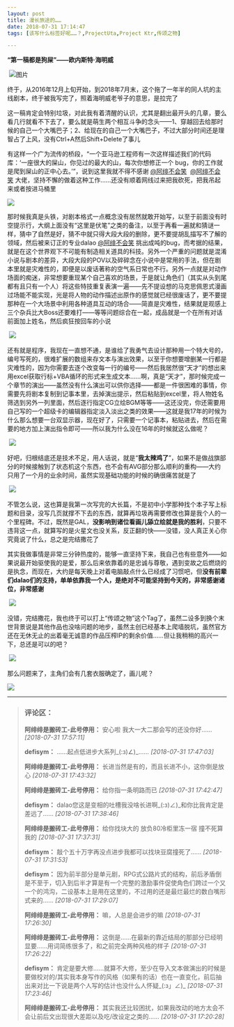 ```yaml
---
layout: post
title: 漫长旅途的……
date: 2018-07-31 17:14:47
tags: [该写什么标签好呢……？,ProjectUta,Project Ktr,传颂之物]

---
```

**“第一稿都是狗屎”——欧内斯特·海明威**

 ![图片](./images/_LofteremhSNkVpRmJBei9QK2V2Q2RkSHZJaXlvbWlVY2pUV3M2NEZ6dmIwMFVxSElaZVF0ZlBYTXBBPT0.png?=imageView&thumbnail=500x0&quality=96&stripmeta=0&type=jpg%7Cwatermark&type=2)  

终于，从2016年12月上旬开始，到2018年7月末，这个拖了一年半的同人坑的主线剧本，终于被我写完了，照着海明威老爷子的意思，是拉完了

这一稿肯定会特别垃圾，对此我有着清醒的认识，尤其是翻出最开头的几章，要么看几行就看不下去了，要么就是萌生两个相互斗争的念头——1、穿越回去给那时候的自己一个大嘴巴子；2、给现在的自己一个大嘴巴子，不过大部分时间还是理智占了上风，没有Ctrl+A然后Shift+Delete了事儿

有这样一个广为流传的桥段，“一个亚马逊工程师有一次这样描述我们的代码库：‘一座很大的屎山，你见过的最大的山，每次你想修正一个 bug，你的工作就是爬到屎山的正中心去。’”，说到这里我就不得不感谢 [@阿绯不会笑](http://www.lofter.com/mentionredirect.do?blogId=521870637)  [@阿绯不会笑](http://www.lofter.com/mentionredirect.do?blogId=482946650) 大佬，坚持不懈的做着这种工作……还没有顺着网线过来把我砍死，把我吊起来或者按进马桶里

![](http://imglf5.nosdn.127.net/img/emhSNkVpRmJBei9QK2V2Q2RkSHZJdFlONG5kUURpVHA2NlVVRTVkSzJQYlRkWEtxYThhZm9BPT0.png?=imageView&thumbnail=500x0&quality=96&stripmeta=0&type=jpg%7Cwatermark&type=2)  

那时候我真是头铁，对剧本格式一点概念没有居然就敢开始写，以至于前面没有时空提示行，大纲上面没有“这里是伏笔”之类的备注，以至于再看一遍就和猜谜一样，猜中了自然是好，猜不中就只得大段大段的删除，更不要提胡乱描写不了解的领域，然后被来订正的专业dalao [@阿绯不会笑](http://www.lofter.com/mentionredirect.do?blogId=521870637) 挑出成吨的bug，而考据的结果，就是在这个世界观下不可能有制造相关道具的科技。另外一个严重的问题就是混淆小说与剧本的差异，大段大段的POV以及碎碎念在小说中是常用的手法，但在剧本里就是灾难性的，即便是以废话著称的空气系日常也不行。另外一点就是对动作场面的痴迷，非常想要重现某个自己喜欢的场景，于是就让角色们（其实从头到尾都有且只有一个人）将这些特技重复表演一遍——先不提设想的马克思佩恩式漫画过场能不能实现，光是将人物的动作描述出原作的感觉就已经很废话了，更不要提那种在一个大场景中利用各种道具互动的场合——简直是灾难性，结果就是观感上三个杂兵比大Boss还要难打——等等问题综合在一起，成品就是一个在所有对话前面加上姓名，然后疯狂按回车的小说

 ![](http://imglf4.nosdn.127.net/img/emhSNkVpRmJBei9QK2V2Q2RkSHZJdWY0RVRWOGpQVVZkTkRDNTRqc3pJeDdVaWloN0FPcm5nPT0.png?=imageView&thumbnail=500x0&quality=96&stripmeta=0&type=jpg%7Cwatermark&type=2)  

还有就是程序，我现在一直想不通，是谁给了我勇气去设计那种用一个特大号的，编号写死的，很难扩展的数组来存文本与演出效果，以至于你想要增删某一行都是灾难性的，因为你需要去逐个改变每一行的编号——然后我居然很“天才”的想出来用excel获取行标+VBA循环的形式来生成文本……啊，真是“天才”，那时候完成一个章节的演出——虽然没有什么演出可以供你选择——都是一件很困难的事情，你需要先将剧本复制到记事本里，去掉演出提示，然后粘贴到excel里，将人物姓名筛选到另外一列里面，然后逐行指定CG立绘BGM等等——这还没完，你还需要用自己写的一个超级卡的编辑器指定淡入淡出之类的效果——这就是我17年的时候为什么那么想要一台双显示器，现在好了，只需要一个记事本，粘贴进去，然后在需要的地方加上演出指令即可——所以我为什么没在16年的时候就这么做呢？

 ![](http://imglf4.nosdn.127.net/img/emhSNkVpRmJBei9QK2V2Q2RkSHZJZ1g3N1RrZmNlSVBORzc0MWw0d1BPVGFCcWlnRmhoVEdRPT0.png?=imageView&thumbnail=500x0&quality=96&stripmeta=0&type=jpg%7Cwatermark&type=2)  

好吧，归根结底还是技术不足，用人话说，就是“**我太辣鸡了**”，如果不是做战旗部分的时候接触到了状态机这个东西，也不会有AVG部分那么顺利的重构——大约只用了一个月的业余时间，虽然实现基础功能的时候的确很痛苦就是了

 ![](http://imglf6.nosdn.127.net/img/emhSNkVpRmJBei9QK2V2Q2RkSHZJdlNiZm1UVGdabWdBUHcxZHc2VG8yTGppVldyQVRQc1JnPT0.gif?=imageView&thumbnail=500x0&quality=96&stripmeta=0&type=jpg%7Cwatermark&type=2)  

不管怎么说，这也算是我第一次写完的大长篇，不是初中小学那种找个本子写上标题和目录，没写几页就撑不下去的东西，就算再垃圾再需要修改也算是我个人的一个里程碑。不过，既然是GAL，**没影响到诸位看画儿舔立绘就是我的胜利**，只要不违背这一点，就算写的是火星文也没关系，反正翻的快——没错，没人真正关心你究竟说了什么，总之是完结撒花了

其实我做事情是非常三分钟热度的，能够一直坚持下来，我自己也有些意外——如果说最开始驱使我的是爱，那么后来依靠着的是忠诚与尊敬，遇到变故之后燃烧的是执念，而现在，大约是每天晚上对着电脑敲点什么已经成了习惯吧，但**没有前辈们dalao们的支持，单单依靠我一个人，是绝对不可能坚持到今天的，非常感谢诸位，非常感谢**

 ![](http://imglf4.nosdn.127.net/img/emhSNkVpRmJBei9QK2V2Q2RkSHZJZ3RZMkZIaysxL21WSmJBMjVLWkg5TDFLbVBSdDZac0xnPT0.jpeg?=imageView&thumbnail=500x0&quality=96&stripmeta=0&type=jpg%7Cwatermark&type=2)  

没错，完结撒花，我也终于可以打上“传颂之物”这个Tag了，虽然二设多到换个末世背景说是其他作品也没啥问题的地步，虽然主创已经基本上爬墙脱坑，虽然官方还在无休无止的出着毫无诚意的作品压榨IP的剩余价值……但让我稍稍的高兴一下，总还是可以的吧？

 ![](http://imglf6.nosdn.127.net/img/emhSNkVpRmJBei9QK2V2Q2RkSHZJckdQYVArNGRPMkx2UjJLdzFrdW5iV1k1KzFzNkVmVmRBPT0.jpeg?=imageView&thumbnail=500x0&quality=96&stripmeta=0&type=jpg%7Cwatermark&type=2)  

那么问题来了，主角们会有几套衣服确定了，画儿呢？

![](http://imglf5.nosdn.127.net/img/emhSNkVpRmJBei9QK2V2Q2RkSHZJb3BST3hVQjRGOFBBVUU3amI0SU9ySUVhTERYeFNEbFBnPT0.jpeg?=imageView&thumbnail=500x0&quality=96&stripmeta=0&type=jpg%7Cwatermark&type=2)

---
> ### 评论区：
>**阿绯绯是搬砖工-此号停用：** 安心啦 我大一大二那会写的还没你好……  *[2018-07-31 17:57:11]*
>
>**defisym：** ……起点低进步大系列_(:з)∠)_……  *[2018-07-31 17:47:03]*
>
>**阿绯绯是搬砖工-此号停用：** 长进当然是有的，而且长进不小，这你倒是放心  *[2018-07-31 17:43:32]*
>
>**阿绯绯是搬砖工-此号停用：** 给你指一条明路而已  *[2018-07-31 17:42:47]*
>
>**defisym：** dalao您这是变相的吐槽我没啥长进啊_(:з)∠)_和你比我肯定是差远了……  *[2018-07-31 17:38:46]*
>
>**阿绯绯是搬砖工-此号停用：** 给你找块大的 放负80冷柜里冻一宿 撞不死算我的  *[2018-07-31 17:37:31]*
>
>**defisym：** 敲个五十万字再没点进步我都可以找块豆腐撞死了……  *[2018-07-31 17:31:53]*
>
>**defisym：** 因为前半部分是单元剧，RPG式公路片式的结构，前后矛盾倒是不至于，切入到后半才算是有一个完整的激励事件促使角色们跨过一个又一个的鸿沟，二设基本上是用在这里的，不过用的还是最烂最烂的数白嘴形式来的……  *[2018-07-31 17:29:07]*
>
>**阿绯绯是搬砖工-此号停用：** 嘛，人总是会进步的嘛  *[2018-07-31 17:26:30]*
>
>**阿绯绯是搬砖工-此号停用：** 这倒是……在最新的靠近结局的那部分已经明显要……用词简练很多了，和之前完全两种风格的样子  *[2018-07-31 17:26:22]*
>
>**defisym：** 肯定是要大修……就算不大修，至少在导入文本做演出的时候是要做校对的/其实我本身写作的风格（如果有的话）也在一直变化，前后抽出来对比一下说是两个人写的估计也没什么人怀疑_(:з」∠)_  *[2018-07-31 17:23:46]*
>
>**阿绯绯是搬砖工-此号停用：** 其实我还比较困扰，如果我改动的地方太会不会让前后文出现很大差距以及吃/改设定之类的……  *[2018-07-31 17:20:28]*
>
>